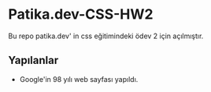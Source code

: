 # Patika.dev-CSS-HW2

Bu repo patika.dev' in css eğitimindeki ödev 2 için açılmıştır.

## Yapılanlar

- Google'in 98 yılı web sayfası yapıldı.
